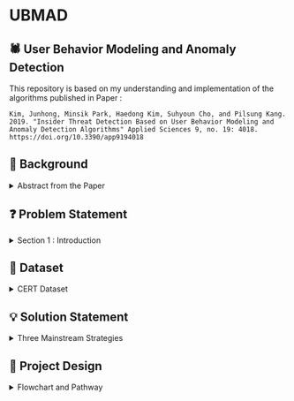 # UBMAD
## 🕷️ User Behavior Modeling and Anomaly Detection

This repository is based on my understanding and implementation of the algorithms published in Paper : 

`Kim, Junhong, Minsik Park, Haedong Kim, Suhyoun Cho, and Pilsung Kang. 2019. "Insider Threat Detection Based on User Behavior Modeling and Anomaly Detection Algorithms" Applied Sciences 9, no. 19: 4018. https://doi.org/10.3390/app9194018`

## 🔨 Background
<details>
<summary>Abstract from the Paper</summary>
Insider threats are malicious activities by authorized users, such as theft of intellectual property or security information, fraud, and sabotage. Although the number of insider threats is much
lower than external network attacks, insider threats can cause extensive damage. As insiders are very
familiar with an organization’s system, it is very difficult to detect their malicious behavior. Traditional
insider-threat detection methods focus on rule-based approaches built by domain experts, but they
are neither flexible nor robust. In this paper, we propose insider-threat detection methods based on
user behavior modeling and anomaly detection algorithms. Based on user log data, we constructed
three types of datasets: user’s daily activity summary, e-mail contents topic distribution, and user’s
weekly e-mail communication history. Then, we applied four anomaly detection algorithms and
their combinations to detect malicious activities. Experimental results indicate that the proposed
framework can work well for imbalanced datasets in which there are only a few insider threats and
where no domain experts’ knowledge is provided.
</details>


## ❓ Problem Statement
<details>
<summary>Section 1 : Introduction</summary>
From a modeling perspective, it is virtually impossible to train a binary classification algorithm when only a few abnormal examples
exist [19]. Under this class imbalance circumstance, most statistical/machine learning algorithms tend
to classify all activities as normal, which results in a useless insider-threat detection model. To resolve
these shortcomings, the paper has proposed an insider-threat detection framework based on user activity modeling
and one-class classification.
</details>

## 💽 Dataset
<details>
<summary>CERT Dataset</summary>
Because it is very difficult to obtain actual corporate system logs, authors used the “CERT Insider
Threat Tools” dataset (Carnegie Mellon’s Software Engineering Institute, Pittsburgh, PA, USA) [20].
The CERT dataset is not real-world enterprise data, but it is an artificially generated dataset created for
the purpose of validating insider-threat detection frameworks [1].
The CERT dataset includes employee computer usage logs (logon, device, http, file, and email)
with some organizational information such as employee departments and roles. Each table consists of
columns related to a user’s ID, timestamps, and activities. The CERT dataset has six major versions
(R1 to R6) and the latest version has two variations: R6.1 and R6.2. The types of usage information,
number of variables, number of employees, and number of malicious insider activities are different
depending on the dataset version. Authors conducted this study using R6.2, which is the latest and
largest dataset. In this version, the dataset includes 4000 users, among whom only five users behaved
maliciously.

  `Lindauer, Brian (2020). Insider Threat Test Dataset. Carnegie Mellon University. Dataset. https://doi.org/10.1184/R1/12841247.v1`
</details>

## 💡 Solution Statement
<details>
<summary>Three Mainstream Strategies</summary>
<p>The first strategy is to develop a rule-based detection system. A pool of experts generates a set of rules to identify insiders’ malicious activities. Then, each user’s behavior is recorded as a log and is tested to determine whether it meets any of the pre-designed rules.</p>

<p>The second strategy is to build a network graph to identify suspicious users or malicious behaviors by monitoring the changes of the graph structure. Graph-based insider threat identification
does not only analyze the value of the data itself but also analyzes the relationships among the data.</p>

<p>The third strategy is to build a statistical or machine learning model based on previous data to predict potential malicious behavior. Insider threat detection using machine learning aims at developing a method to automatically identify users who perform unusual activities among all users without prior knowledge or rules.</p>
</details>


## 🎨 Project Design
<details>
<summary>Flowchart and Pathway</summary>
  
<!--
## 🖼️ Benchmark Model
## 📈 Evaluation Metrics
## 🔍 References
-->
</details>
